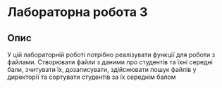 # Лабораторна робота 3

## Опис

У цій лабораторній роботі потрібно реалізувати функції для роботи з файлами.
Створювати файли з даними про студентів та їхні середні бали, зчитувати їх, дозаписувати, здійснювати пошук файлів у директорії та сортувати студентів за їх середнім балом